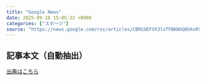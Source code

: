 ```yaml
---
title: "Google News"
date: 2025-09-28 15:05:33 +0900
categories: ["スポーツ"]
source: "https://news.google.com/rss/articles/CBMiUEFVX3lxTFBKWkQ0UkxRSHFRa1hQQTUwVzl0b21CVVEySEt0UU1JMkJQVVdRVkxEM0dVX3NEb21PU3pRYl9Zb1NpWWNhTTB0VGtQQkVwX0dY?oc=5"
---
```


## 記事本文（自動抽出）
<body class="y0K44d EA71Tc" id="readabilityBody"></body>

[出典はこちら](https://news.google.com/rss/articles/CBMiUEFVX3lxTFBKWkQ0UkxRSHFRa1hQQTUwVzl0b21CVVEySEt0UU1JMkJQVVdRVkxEM0dVX3NEb21PU3pRYl9Zb1NpWWNhTTB0VGtQQkVwX0dY?oc=5)
